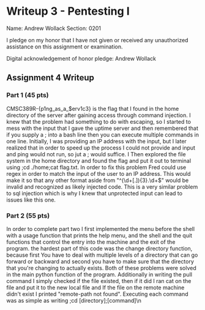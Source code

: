 Writeup 3 - Pentesting I
======

Name: Andrew Wollack
Section: 0201

I pledge on my honor that I have not given or received any unauthorized assistance on this assignment or examination.

Digital acknowledgement of honor pledge: Andrew Wollack

## Assignment 4 Writeup

### Part 1 (45 pts)
CMSC389R-{p1ng_as_a_$erv1c3} is the flag that I found in the home directory of the server after gaining access through command injection. I knew that the problem had something to do with escaping, so I started to mess with the input that I gave the uptime server and then remembered that if you supply a ; into a bash line then you can execute multiple commands in one line. Initially, I was providing an IP address with the input, but I later realized that in order to speed up the process I could not provide and input and ping would not run, so jut a ; would suffice. I Then explored the file system in the home directory and found the flag and put it out to terminal using ;cd ./home;cat flag.txt. In order to fix this problem Fred could use regex in order to match the input of the user to an IP address. This would make it so that any other format aside from "^(\d+[.]){3}.\d+$" would be invalid and recognized as likely injected code. This is a very similar problem to sql injection which is why I knew that unprotected input can lead to issues like this one.

### Part 2 (55 pts)
In order to complete part two I first implemented the menu before the shell with a usage function that prints the help menu, and the shell and the quit functions that control the entry into the machine and the exit of the program. the hardest part of this code was the change directory function, because first You have to deal with multiple levels of a directory that can go forward or backward and second you have to make sure that the directory that you're changing to actually exists. Both of these problems were solved in the main python function of the program.  Additionally in writing the pull command I simply checked if the file existed, then if it did I ran cat on the file and put it to the new local file and If the file on the remote machine didn't exist I printed "remote-path not found". Executing each command was as simple as writing ;cd [directory];[command]\n
